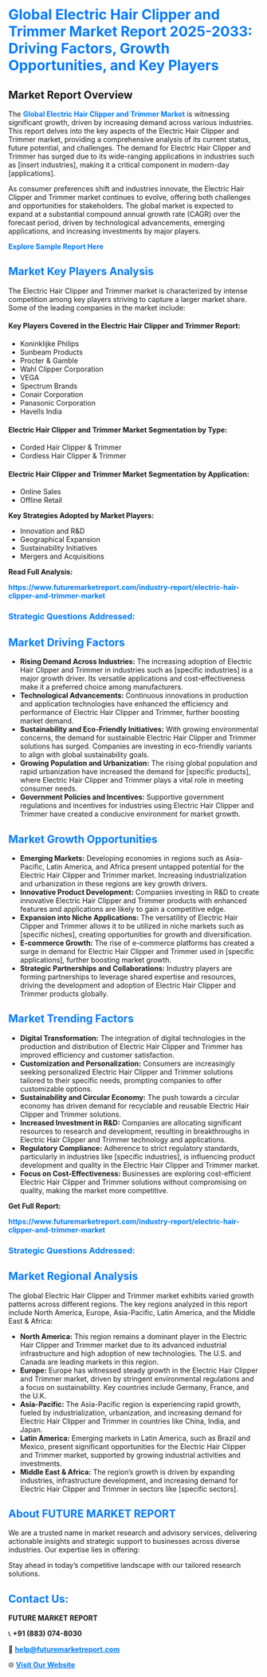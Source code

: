 <h1 style="color: #007BFF;">Global Electric Hair Clipper and Trimmer Market Report 2025-2033: Driving Factors, Growth Opportunities, and Key Players</h1>

<section id="overview">
<h2>Market Report Overview</h2>
<p>The <a href="https://www.futuremarketreport.com/industry-report/electric-hair-clipper-and-trimmer-market" style="color: #007BFF; text-decoration: none;"><strong>Global Electric Hair Clipper and Trimmer Market</strong></a> is witnessing significant growth, driven by increasing demand across various industries. This report delves into the key aspects of the Electric Hair Clipper and Trimmer market, providing a comprehensive analysis of its current status, future potential, and challenges. The demand for Electric Hair Clipper and Trimmer has surged due to its wide-ranging applications in industries such as [insert industries], making it a critical component in modern-day [applications].</p>
<p>As consumer preferences shift and industries innovate, the Electric Hair Clipper and Trimmer market continues to evolve, offering both challenges and opportunities for stakeholders. The global market is expected to expand at a substantial compound annual growth rate (CAGR) over the forecast period, driven by technological advancements, emerging applications, and increasing investments by major players.</p>
</section>

<section id="overview">
<p><a href="https://www.futuremarketreport.com/request-sample/reportId=115726" style="color: #007BFF; text-decoration: none;"><strong>Explore Sample Report Here</strong></a></p>
</section>

<section id="key-players">
<h2 style="color: #007BFF;">Market Key Players Analysis</h2>
<p>The Electric Hair Clipper and Trimmer market is characterized by intense competition among key players striving to capture a larger market share. Some of the leading companies in the market include:</p>
<h4>Key Players Covered in the Electric Hair Clipper and Trimmer Report:</h4>
<ul><li>Koninklijke Philips</li><li>Sunbeam Products</li><li>Procter &amp; Gamble</li><li>Wahl Clipper Corporation</li><li>VEGA</li><li>Spectrum Brands</li><li>Conair Corporation</li><li>Panasonic Corporation</li><li>Havells India</li></ul>
<h4>Electric Hair Clipper and Trimmer Market Segmentation by Type:</h4>
<ul><li>Corded Hair Clipper &amp; Trimmer</li><li>Cordless Hair Clipper &amp; Trimmer</li></ul>

<h4>Electric Hair Clipper and Trimmer Market Segmentation by Application:</h4>
<ul><li>Online Sales</li><li>Offline Retail</li></ul>
<p><strong>Key Strategies Adopted by Market Players:</strong></p>
<ul>
<li>Innovation and R&D</li>
<li>Geographical Expansion</li>
<li>Sustainability Initiatives</li>
<li>Mergers and Acquisitions</li>
</ul>
</section>

<section>
<p><strong>Read Full Analysis: </strong></p><a href="https://www.futuremarketreport.com/industry-report/electric-hair-clipper-and-trimmer-market" style="color: #007BFF; text-decoration: none;"><strong>https://www.futuremarketreport.com/industry-report/electric-hair-clipper-and-trimmer-market</strong></a>
<h3 style="color: #007BFF;">Strategic Questions Addressed:</h3>
</section>

<section id="driving-factors">
<h2 style="color: #007BFF;">Market Driving Factors</h2>
<ul>
<li><strong>Rising Demand Across Industries:</strong> The increasing adoption of Electric Hair Clipper and Trimmer in industries such as [specific industries] is a major growth driver. Its versatile applications and cost-effectiveness make it a preferred choice among manufacturers.</li>
<li><strong>Technological Advancements:</strong> Continuous innovations in production and application technologies have enhanced the efficiency and performance of Electric Hair Clipper and Trimmer, further boosting market demand.</li>
<li><strong>Sustainability and Eco-Friendly Initiatives:</strong> With growing environmental concerns, the demand for sustainable Electric Hair Clipper and Trimmer solutions has surged. Companies are investing in eco-friendly variants to align with global sustainability goals.</li>
<li><strong>Growing Population and Urbanization:</strong> The rising global population and rapid urbanization have increased the demand for [specific products], where Electric Hair Clipper and Trimmer plays a vital role in meeting consumer needs.</li>
<li><strong>Government Policies and Incentives:</strong> Supportive government regulations and incentives for industries using Electric Hair Clipper and Trimmer have created a conducive environment for market growth.</li>
</ul>
</section>

<section id="growth-opportunities">
<h2 style="color: #007BFF;">Market Growth Opportunities</h2>
<ul>
<li><strong>Emerging Markets:</strong> Developing economies in regions such as Asia-Pacific, Latin America, and Africa present untapped potential for the Electric Hair Clipper and Trimmer market. Increasing industrialization and urbanization in these regions are key growth drivers.</li>
<li><strong>Innovative Product Development:</strong> Companies investing in R&D to create innovative Electric Hair Clipper and Trimmer products with enhanced features and applications are likely to gain a competitive edge.</li>
<li><strong>Expansion into Niche Applications:</strong> The versatility of Electric Hair Clipper and Trimmer allows it to be utilized in niche markets such as [specific niches], creating opportunities for growth and diversification.</li>
<li><strong>E-commerce Growth:</strong> The rise of e-commerce platforms has created a surge in demand for Electric Hair Clipper and Trimmer used in [specific applications], further boosting market growth.</li>
<li><strong>Strategic Partnerships and Collaborations:</strong> Industry players are forming partnerships to leverage shared expertise and resources, driving the development and adoption of Electric Hair Clipper and Trimmer products globally.</li>
</ul>
</section>

<section id="trending-factors">
<h2 style="color: #007BFF;">Market Trending Factors</h2>
<ul>
<li><strong>Digital Transformation:</strong> The integration of digital technologies in the production and distribution of Electric Hair Clipper and Trimmer has improved efficiency and customer satisfaction.</li>
<li><strong>Customization and Personalization:</strong> Consumers are increasingly seeking personalized Electric Hair Clipper and Trimmer solutions tailored to their specific needs, prompting companies to offer customizable options.</li>
<li><strong>Sustainability and Circular Economy:</strong> The push towards a circular economy has driven demand for recyclable and reusable Electric Hair Clipper and Trimmer solutions.</li>
<li><strong>Increased Investment in R&D:</strong> Companies are allocating significant resources to research and development, resulting in breakthroughs in Electric Hair Clipper and Trimmer technology and applications.</li>
<li><strong>Regulatory Compliance:</strong> Adherence to strict regulatory standards, particularly in industries like [specific industries], is influencing product development and quality in the Electric Hair Clipper and Trimmer market.</li>
<li><strong>Focus on Cost-Effectiveness:</strong> Businesses are exploring cost-efficient Electric Hair Clipper and Trimmer solutions without compromising on quality, making the market more competitive.</li>
</ul>
</section>

<section>
<p><strong>Get Full Report: </strong></p><a href="https://www.futuremarketreport.com/industry-report/electric-hair-clipper-and-trimmer-market" style="color: #007BFF; text-decoration: none;"><strong>https://www.futuremarketreport.com/industry-report/electric-hair-clipper-and-trimmer-market</strong></a>
<h3 style="color: #007BFF;">Strategic Questions Addressed:</h3>
</section>


<section id="regional-analysis">
<h2 style="color: #007BFF;">Market Regional Analysis</h2>
<p>The global Electric Hair Clipper and Trimmer market exhibits varied growth patterns across different regions. The key regions analyzed in this report include North America, Europe, Asia-Pacific, Latin America, and the Middle East & Africa:</p>
<ul>
<li><strong>North America:</strong> This region remains a dominant player in the Electric Hair Clipper and Trimmer market due to its advanced industrial infrastructure and high adoption of new technologies. The U.S. and Canada are leading markets in this region.</li>
<li><strong>Europe:</strong> Europe has witnessed steady growth in the Electric Hair Clipper and Trimmer market, driven by stringent environmental regulations and a focus on sustainability. Key countries include Germany, France, and the U.K.</li>
<li><strong>Asia-Pacific:</strong> The Asia-Pacific region is experiencing rapid growth, fueled by industrialization, urbanization, and increasing demand for Electric Hair Clipper and Trimmer in countries like China, India, and Japan.</li>
<li><strong>Latin America:</strong> Emerging markets in Latin America, such as Brazil and Mexico, present significant opportunities for the Electric Hair Clipper and Trimmer market, supported by growing industrial activities and investments.</li>
<li><strong>Middle East & Africa:</strong> The region’s growth is driven by expanding industries, infrastructure development, and increasing demand for Electric Hair Clipper and Trimmer in sectors like [specific sectors].</li>
</ul>
</section>

<footer>
<h2 style="color: #007BFF;">About FUTURE MARKET REPORT</h2>
<p>We are a trusted name in market research and advisory services, delivering actionable insights and strategic support to businesses across diverse industries. Our expertise lies in offering:</p>

<p>Stay ahead in today’s competitive landscape with our tailored research solutions.</p>

<h2 style="color: #007BFF;">Contact Us:</h2>
<p><strong>FUTURE MARKET REPORT</strong></p>
<p>📞 <strong>+91 (883) 074-8030</strong></p>
<p>📧 <strong><a href="mailto:help@futuremarketreport.com" style="color: #007BFF;">help@futuremarketreport.com</a></strong></p>
<p>🌐 <strong><a href="https://www.futuremarketreport.com/" style="color: #007BFF;">Visit Our Website</a></strong></p>
</footer>